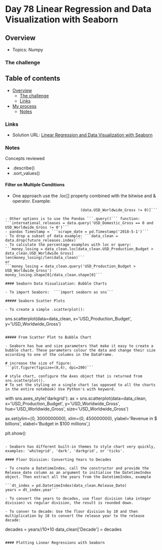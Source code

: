 # Day 78 Linear Regression and Data Visualization with Seaborn

## Overview

- Topics: Numpy


### The challenge



## Table of contents

- [Overview](#overview)
  - [The challenge](#the-challenge)
  - [Links](#links)
- [My process](#my-process)
  - [Notes](#notes)

### Links

- Solution URL: [Linear Regression and Data Visualization with Seaborn](https://github.com/Mikerniker/100_Days_of_Python/tree/main/Day78)


###  Notes
Concepts reviewed
- .describe()
- .sort_values()


#### Filter on Multiple Conditions

- One approach use the .loc[] property combined with the bitwise and & operator. Example:
```international_releases = data.loc[(data.USD_Domestic_Gross == 0) & 
                                  (data.USD_Worldwide_Gross != 0)]```

- Other options is to use the Pandas ```.query()``` function: 
```international_releases = data.query('USD_Domestic_Gross == 0 and USD_Worldwide_Gross != 0')```
- pandas Timestamp = ```scrape_date = pd.Timestamp('2018-5-1')```
- To drop a subset of data example: ```data_clean = data.drop(future_releases.index)```
- To calculate the percentage examples with loc or query:
```money_losing = data_clean.loc[data_clean.USD_Production_Budget > data_clean.USD_Worldwide_Gross]
len(money_losing)/len(data_clean)```
or
```money_losing = data_clean.query('USD_Production_Budget > USD_Worldwide_Gross')
money_losing.shape[0]/data_clean.shape[0]```

#### Seaborn Data Visualisation: Bubble Charts

- To import Seaborn:  ```import seaborn as sns```

##### Seaborn Scatter Plots

- To create a simple .scatterplot():
```
sns.scatterplot(data=data_clean,
                x='USD_Production_Budget', 
                y='USD_Worldwide_Gross')
```

##### From Scatter Plot to Bubble Chart

- Seaborn has hue and size parameters that make it easy to create a bubble chart. These parameters colour the data and change their size according to one of the columns in the DataFrame.

# increase the size of figure:
```plt.figure(figsize=(8,4), dpi=200)```

# style chart, configure the Axes object that is returned from sns.scatterplot().
# To set the styling on a single chart (as opposed to all the charts in the entire notebook) Use Python's with keyword. 
```
with sns.axes_style('darkgrid'):
  ax = sns.scatterplot(data=data_clean,
                       x='USD_Production_Budget', 
                       y='USD_Worldwide_Gross',
                       hue='USD_Worldwide_Gross',
                       size='USD_Worldwide_Gross')


ax.set(ylim=(0, 3000000000),
       xlim=(0, 450000000),
       ylabel='Revenue in $ billions',
       xlabel='Budget in $100 millions',)
 
plt.show()
```

- Seaborn has different built-in themes to style chart very quickly, examples: 'whitegrid', 'dark', 'darkgrid', or 'ticks'. 

#### Floor Division: Converting Years to Decades

- To create a DatetimeIndex, call the constructor and provide the Release_date column as an argument to initialise the DatetimeIndex object. Then extract all the years from the DatetimeIndex, example

```dt_index = pd.DatetimeIndex(data_clean.Release_Date)
years = dt_index.year```

- To convert the years to decades, use floor division (aka integer division) vs regular division, the result is rounded down.

- To conver to decade: Use the floor division by 10 and then multiplication by 10 to convert the release year to the release decade:
```
decades = years//10*10
data_clean['Decade'] = decades
```

#### Plotting Linear Regressions with Seaborn